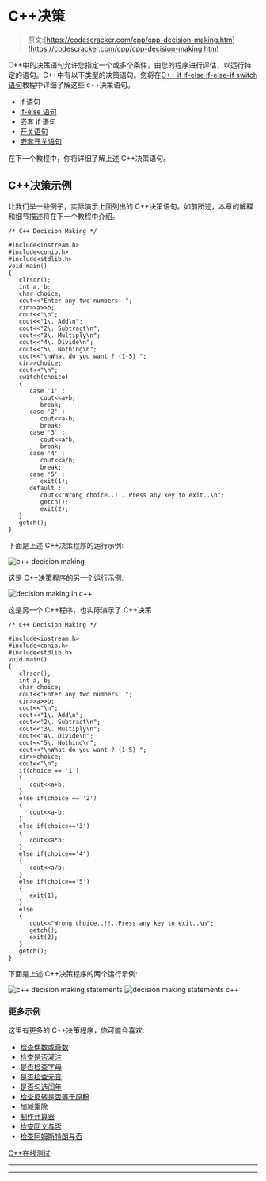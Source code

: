 # C++决策

> 原文:[https://codescracker.com/cpp/cpp-decision-making.htm](https://codescracker.com/cpp/cpp-decision-making.htm)

C++中的决策语句允许您指定一个或多个条件，由您的程序进行评估，以运行特定的语句。C++中有以下类型的决策语句。您将在[C++ if if-else if-else-if switch 语句](/cpp/cpp-selection-statements.htm)教程中详细了解这些 c++决策语句。

*   [if 语句](/cpp/cpp-selection-statements.htm)
*   [if-else 语句](/cpp/cpp-selection-statements.htm)
*   [嵌套 if 语句](/cpp/cpp-selection-statements.htm)
*   [开关语句](/cpp/cpp-selection-statements.htm)
*   [嵌套开关语句](/cpp/cpp-selection-statements.htm)

在下一个教程中，你将详细了解上述 C++决策语句。

## C++决策示例

让我们举一些例子，实际演示上面列出的 C++决策语句。如前所述，本章的解释和细节描述将在下一个教程中介绍。

```
/* C++ Decision Making */

#include<iostream.h>
#include<conio.h>
#include<stdlib.h>
void main()
{
   clrscr();
   int a, b;
   char choice;
   cout<<"Enter any two numbers: ";
   cin>>a>>b;
   cout<<"\n";
   cout<<"1\. Add\n";
   cout<<"2\. Subtract\n";
   cout<<"3\. Multiply\n";
   cout<<"4\. Divide\n";
   cout<<"5\. Nothing\n";
   cout<<"\nWhat do you want ? (1-5) ";
   cin>>choice;
   cout<<"\n";
   switch(choice)
   {
      case '1' :
         cout<<a+b;
         break;
      case '2' :
         cout<<a-b;
         break;
      case '3' :
         cout<<a*b;
         break;
      case '4' :
         cout<<a/b;
         break;
      case '5' :
         exit(1);
      default :
         cout<<"Wrong choice..!!..Press any key to exit..\n";
         getch();
         exit(2);
   }
   getch();
}
```

下面是上述 C++决策程序的运行示例:

![c++ decision making](../Images/94d55ae83d6e88d56f0b6208817bffdd.png)

这是 C++决策程序的另一个运行示例:

![decision making in c++](../Images/dbd8e1ebda1cd11bef4a3f97bf554044.png)

这是另一个 C++程序，也实际演示了 C++决策

```
/* C++ Decision Making */

#include<iostream.h>
#include<conio.h>
#include<stdlib.h>
void main()
{
   clrscr();
   int a, b;
   char choice;
   cout<<"Enter any two numbers: ";
   cin>>a>>b;
   cout<<"\n";
   cout<<"1\. Add\n";
   cout<<"2\. Subtract\n";
   cout<<"3\. Multiply\n";
   cout<<"4\. Divide\n";
   cout<<"5\. Nothing\n";
   cout<<"\nWhat do you want ? (1-5) ";
   cin>>choice;
   cout<<"\n";
   if(choice == '1')
   {
      cout<<a+b;
   }
   else if(choice == '2')
   {
      cout<<a-b;
   }
   else if(choice=='3')
   {
      cout<<a*b;
   }
   else if(choice=='4')
   {
      cout<<a/b;
   }
   else if(choice=='5')
   {
      exit(1);
   }
   else
   {
      cout<<"Wrong choice..!!..Press any key to exit..\n";
      getch();
      exit(2);
   }
   getch();
}
```

下面是上述 C++决策程序的两个运行示例:

![c++ decision making statements](../Images/48aee54de28d3f8ee00ea2f54461eb2f.png)
![decision making statements c++](../Images/22df2b53488e3fa456e62e225f779b5d.png)

### 更多示例

这里有更多的 C++决策程序，你可能会喜欢:

*   [检查偶数或奇数](/cpp/program/cpp-program-check-even-odd.htm)
*   [检查是否灌注](/cpp/program/cpp-program-check-prime.htm)
*   [是否检查字母](/cpp/program/cpp-program-check-alphabet.htm)
*   [是否检查元音](/cpp/program/cpp-program-check-vowel.htm)
*   [是否勾选闰年](/cpp/program/cpp-program-check-leap-year.htm)
*   [检查反转是否等于原稿](/cpp/program/cpp-program-check-reverse-equal-original.htm)
*   [加减乘除](/cpp/program/addition-subtraction-multiplication-division.htm)
*   [制作计算器](/cpp/program/cpp-program-make-calculator.htm)
*   [检查回文与否](/cpp/program/cpp-program-palindrome-number.htm)
*   [检查阿姆斯特朗与否](/cpp/program/cpp-program-find-armstrong-number.htm)

[C++在线测试](/exam/showtest.php?subid=3)

* * *

* * *